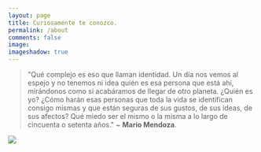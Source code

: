```yaml
---
layout: page
title: Curiosamente te conozco.
permalink: /about
comments: false
image: 
imageshadow: true
---
```


> "Qué complejo es eso que llaman identidad. Un día nos vemos al espejo y no tenemos ni idea quién es esa persona que está ahí, mirándonos como si acabáramos de llegar de otro planeta. ¿Quién es yo? ¿Cómo harán esas personas que toda la vida se identifican consigo mismas y que están seguras de sus gustos, de sus ideas, de sus afectos? Qué miedo ser el mismo o la misma a lo largo de cincuenta o setenta años." ~ **Mario Mendoza**.

<a target="_blank" href="https://github.com/lanzt" class="btn btn-dark"><i class="fab fa-github"></i></a>
<a target="_blank" href="https://twitter.com/lanz_qtE" class="btn btn-dark"><i class="fab fa-twitter"></i></a>
<a target="_blank" href="https://www.hackthebox.eu/profile/73707" class="btn btn-link" id="about_htb"><img src="https://www.hackthebox.eu/badge/image/73707"></a>